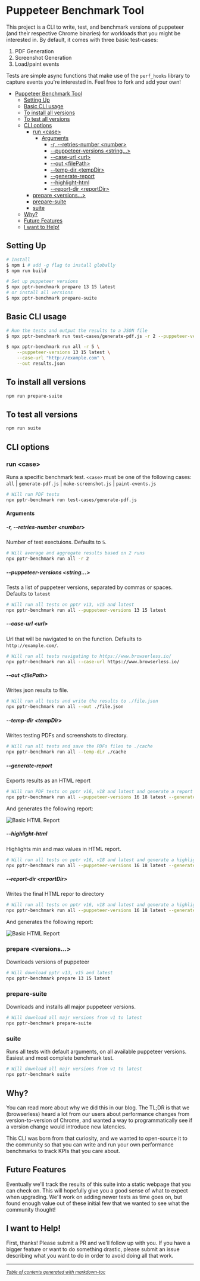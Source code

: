 <!-- markdownlint-disable no-trailing-punctuation ul-style link-fragments no-inline-html -->

# Puppeteer Benchmark Tool

This project is a CLI to write, test, and benchmark versions of puppeteer (and their respective Chrome binaries) for workloads that you might be interested in. By default, it comes with three basic test-cases:

1. PDF Generation
2. Screenshot Generation
3. Load/paint events

Tests are simple async functions that make use of the `perf_hooks` library to capture events you're interested in. Feel free to fork and add your own!

- [Puppeteer Benchmark Tool](#puppeteer-benchmark-tool)
  * [Setting Up](#setting-up)
  * [Basic CLI usage](#basic-cli-usage)
  * [To install all versions](#to-install-all-versions)
  * [To test all versions](#to-test-all-versions)
  * [CLI options](#cli-options)
    + [run \<case\>](#run-case)
      - [Arguments](#arguments)
        * [-r, --retries-number \<number\>](#-r---retries-number-number)
        * [--puppeteer-versions \<string...\>](#--puppeteer-versions-string)
        * [--case-url \<url\>](#--case-url-url)
        * [--out \<filePath\>](#--out-filepath)
        * [--temp-dir \<tempDir\>](#--temp-dir-tempdir)
        * [--generate-report](#--generate-report)
        * [--highlight-html](#--highlight-html)
        * [--report-dir \<reportDir\>](#--report-dir-reportdir)
    + [prepare \<versions...\>](#prepare-versions)
    + [prepare-suite](#prepare-suite)
    + [suite](#suite)
  * [Why?](#why-)
  * [Future Features](#future-features)
  * [I want to Help!](#i-want-to-help-)

## Setting Up

```sh
# Install
$ npm i # add -g flag to install globally
$ npm run build

# Set up puppeteer versions
$ npx pptr-benchmark prepare 13 15 latest
# or install all versions
$ npx pptr-benchmark prepare-suite
```

## Basic CLI usage

```sh
# Run the tests and output the results to a JSON file
$ npx pptr-benchmark run test-cases/generate-pdf.js -r 2 --puppeteer-versions 13 15 latest --out results.json

$ npx pptr-benchmark run all -r 5 \
    --puppeteer-versions 13 15 latest \
    --case-url "http://example.com" \
    --out results.json
```

## To install all versions

```sh
npm run prepare-suite
```

## To test all versions

```sh
npm run suite
```

## CLI options

### run \<case\>

Runs a specific benchmark test. `<case>` must be one of the following cases: `all` | `generate-pdf.js` | `make-screenshot.js` | `paint-events.js`

```sh
# Will run PDF tests
npx pptr-benchmark run test-cases/generate-pdf.js
```

#### Arguments

##### -r, --retries-number \<number\>

Number of test exectuions. Defaults to `5`.

```sh
# Will average and aggregate results based on 2 runs
npx pptr-benchmark run all -r 2
```

##### --puppeteer-versions \<string...\>

Tests a list of puppeteer versions, separated by commas or spaces. Defaults to `latest`

```sh
# Will run all tests on pptr v13, v15 and latest
npx pptr-benchmark run all --puppeteer-versions 13 15 latest
```

##### --case-url \<url\>

Url that will be navigated to on the function. Defaults to `http://example.com/`.

```sh
# Will run all tests navigating to https://www.browserless.io/
npx pptr-benchmark run all --case-url https://www.browserless.io/
```

##### --out \<filePath\>

Writes json results to file.

```sh
# Will run all tests and write the results to ./file.json
npx pptr-benchmark run all --out ./file.json
```

##### --temp-dir \<tempDir\>

Writes testing PDFs and screenshots to directory.

```sh
# Will run all tests and save the PDFs files to ./cache
npx pptr-benchmark run all --temp-dir ./cache
```

##### --generate-report

Exports results as an HTML report

```sh
# Will run PDF tests on pptr v16, v18 and latest and generate a report
npx pptr-benchmark run all --puppeteer-versions 16 18 latest --generate-report
```

And generates the following report:

![Basic HTML Report](./docs/html.jpg)

##### --highlight-html

Highlights min and max values in HTML report.

```sh
# Will run all tests on pptr v16, v18 and latest and generate a highlighted report
npx pptr-benchmark run all --puppeteer-versions 16 18 latest --generate-report
```

##### --report-dir \<reportDir\>

Writes the final HTML repor to directory

```sh
# Will run all tests on pptr v16, v18 and latest and generate a highlighted report on ./cache
npx pptr-benchmark run all --puppeteer-versions 16 18 latest --generate-report --report-dir ./cache
```

And generates the following report:

![Basic HTML Report](./docs/html-highlight.jpg)

### prepare \<versions...\>

Downloads versions of puppeteer

```sh
# Will download pptr v13, v15 and latest
npx pptr-benchmark prepare 13 15 latest
```

### prepare-suite

Downloads and installs all major puppeteer versions.

```sh
# Will download all majr versions from v1 to latest
npx pptr-benchmark prepare-suite
```

### suite

Runs all tests with default arguments, on all available puppeteer versions. Easiest and most complete benchmark test.

```sh
# Will download all majr versions from v1 to latest
npx pptr-benchmark suite
```

## Why?

You can read more about why we did this in our blog. The TL;DR is that we (browserless) heard a lot from our users about performance changes from version-to-version of Chrome, and wanted a way to programmatically see if a version change would introduce new latencies.

This CLI was born from that curiosity, and we wanted to open-source it to the community so that you can write and run your own performance benchmarks to track KPIs that you care about.

## Future Features

Eventually we'll track the results of this suite into a static webpage that you can check on. This will hopefully give you a good sense of what to expect when upgrading. We'll work on adding newer tests as time goes on, but found enough value out of these initial few that we wanted to see what the community thought!

## I want to Help!

First, thanks! Please submit a PR and we'll follow up with you. If you have a bigger feature or want to do something drastic, please submit an issue describing what you want to do in order to avoid doing all that work.

---

<small><i><a href='http://ecotrust-canada.github.io/markdown-toc/'>Table of contents generated with markdown-toc</a></i></small>
